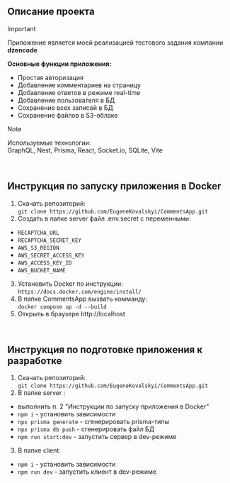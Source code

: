 ## Описание проекта  

> [!IMPORTANT]
> Приложение является моей реализацией тестового задания компании **dzencode**  

**Основные функции приложения:**  
- Простая авторизация
- Добавление комментариев на страницу
- Добавление ответов в режиме real-time
- Добавление пользователя в БД
- Сохранение всех записей в БД
- Сохранение файлов в S3-облаке

> [!NOTE]
> Используемые технологии:  
> GraphQL, Nest, Prisma, React, Socket.io, SQLite, Vite  

<br>

## Инструкция по запуску приложения в Docker  
1. Скачать репозиторий:  
  `git clone https://github.com/EugeneKovalskyi/CommentsApp.git`   
2. Создать в папке server файл .env.secret с переменными:  
  - `RECAPTCHA_URL`
  - `RECAPTCHA_SECRET_KEY`
  - `AWS_S3_REGION`
  - `AWS_SECRET_ACCESS_KEY`
  - `AWS_ACCESS_KEY_ID`
  - `AWS_BUCKET_NAME`
3. Установить Docker по инструкции:  
  `https://docs.docker.com/engine/install/` 
4. В папке CommentsApp вызвать комманду:  
  `docker compose up -d --build`  
5. Открыть в браузере http://localhost  

<br>

## Инструкция по подготовке приложения к разработке  
1. Скачать репозиторий:  
  `git clone https://github.com/EugeneKovalskyi/CommentsApp.git`  
2. В папке server :
  - выполнить п. 2 "Инструкции по запуску приложения в Docker"
  - `npm i` - установить зависимости
  - `npx prisma generate` - сгенерировать prisma-типы  
  - `npx prisma db push` - сгенерировать файл БД
  - `npm run start:dev` - запустить сервер в dev-режиме
3. В папке client:
  - `npm i` - установить зависимости
  - `npm run dev` - запустить клиент в dev-режиме
  